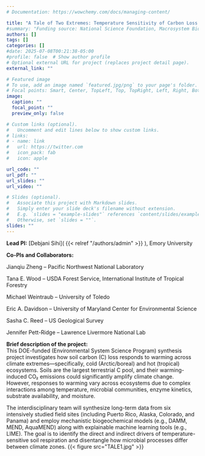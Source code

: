 ```yaml
---
# Documentation: https://wowchemy.com/docs/managing-content/

title: "A Tale of Two Extremes: Temperature Sensitivity of Carbon Loss from Cool and Hot Soils"
#summary: "Funding source: National Science Foundation, Macrosystem Biology and NEON-Enabled Science  (Award #: DEB-2106137)"
authors: []
tags: []
categories: []
#date: 2025-07-08T00:21:38-05:00
#profile: false  # Show author profile
# Optional external URL for project (replaces project detail page).
external_link: ""

# Featured image
# To use, add an image named `featured.jpg/png` to your page's folder.
# Focal points: Smart, Center, TopLeft, Top, TopRight, Left, Right, BottomLeft, Bottom, BottomRight.
image:
  caption: ""
  focal_point: ""
  preview_only: false

# Custom links (optional).
#   Uncomment and edit lines below to show custom links.
# links:
# - name: link
#   url: https://twitter.com
#   icon_pack: fab
#   icon: apple

url_code: ""
url_pdf: ""
url_slides: ""
url_video: ""

# Slides (optional).
#   Associate this project with Markdown slides.
#   Simply enter your slide deck's filename without extension.
#   E.g. `slides = "example-slides"` references `content/slides/example-slides.md`.
#   Otherwise, set `slides = ""`.
slides: ""
---
```

**Lead PI:** [Debjani Sihi]( {{< relref "/authors/admin" >}} ), Emory University

**Co-PIs and Collaborators:**

Jianqiu Zheng – Pacific Northwest National Laboratory

Tana E. Wood – USDA Forest Service, International Institute of Tropical Forestry

Michael Weintraub – University of Toledo

Eric A. Davidson – University of Maryland Center for Environmental Science

Sasha C. Reed –  US Geological Survey

Jennifer Pett-Ridge – Lawrence Livermore National Lab

**Brief description of the project:**\
This DOE-funded (Environmental System Science Program) synthesis project investigates how soil carbon (C) loss responds to warming across climate extremes—specifically, cold (Arctic/boreal) and hot (tropical) ecosystems. Soils are the largest terrestrial C pool, and their warming-induced CO₂ emissions could significantly amplify climate change. However, responses to warming vary across ecosystems due to complex interactions among temperature, microbial communities, enzyme kinetics, substrate availability, and moisture.

The interdisciplinary team will synthesize long-term data from six intensively studied field sites (including Puerto Rico, Alaska, Colorado, and Panama) and employ mechanistic biogeochemical models (e.g., DAMM, MEND, AquaMEND) along with explainable machine learning tools (e.g., LIME). The goal is to identify the direct and indirect drivers of temperature-sensitive soil respiration and disentangle how microbial processes differ between climate zones. {{< figure src="TALE1.jpg" >}}
